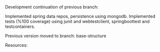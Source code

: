 
Development continuation of previous branch:

  Implemented spring data repos, persistence using mongodb.
  Implemented tests (%100 coverage) using junit and webtestclient, springboottest and testcontainers.

Previous version moved to branch: base-structure

Resources:

